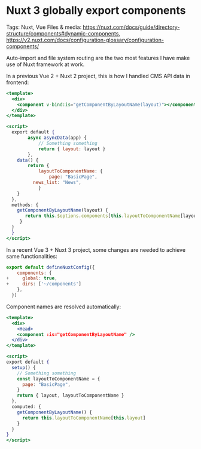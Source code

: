 # Nuxt 3 globally export components

Tags: Nuxt, Vue
Files & media: https://nuxt.com/docs/guide/directory-structure/components#dynamic-components, https://v2.nuxt.com/docs/configuration-glossary/configuration-components/

Auto-import and file system routing are the two most features I have make use of Nuxt framework at work.

In a previous Vue 2 + Nuxt 2 project, this is how I handled CMS API data in frontend:

```jsx
<template>
  <div>
    <component v-bind:is="getComponentByLayoutName(layout)"></component>
  </div>
</template>

<script>
  export default {
		async asyncData(app) {
			// Something something
			return { layout: layout }
		},
  	data() {
  		return {
  			layoutToComponentName: {
  				page: "BasicPage",
          news_list: "News",
  			}
  	}
  },
  methods: {
  	getComponentByLayoutName(layout) {
       return this.$options.components[this.layoutToComponentName[layout]]
     }
  }
  }
</script>
```

In a recent Vue 3 + Nuxt 3 project, some changes are needed to achieve same functionalities:

```jsx
export default defineNuxtConfig({
    components: {
+     global: true,
+     dirs: ['~/components']
    },
  })
```

Component names are resolved automatically:

```jsx
<template>
  <div>
    <Head>
    <component :is="getComponentByLayoutName" />
  </div>
</template>

<script>
export default {
  setup() {
    // Something something
    const layoutToComponentName = {
      page: "BasicPage",
    }
    return { layout, layoutToComponentName }
  },
  computed: {
    getComponentByLayoutName() {
      return this.layoutToComponentName[this.layout]
    }
  }
}
</script>
```